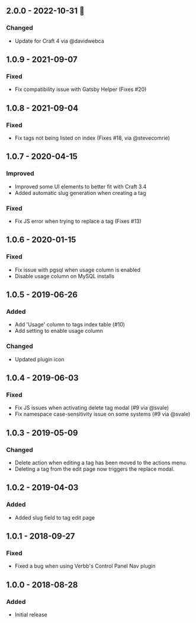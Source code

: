 ## 2.0.0 - 2022-10-31 🎃
### Changed
- Update for Craft 4 via @davidwebca

## 1.0.9 - 2021-09-07
### Fixed
- Fix compatibility issue with Gatsby Helper (Fixes #20)

## 1.0.8 - 2021-09-04
### Fixed
- Fix tags not being listed on index (Fixes #18, via @stevecomrie)

## 1.0.7 - 2020-04-15
### Improved
- Improved some UI elements to better fit with Craft 3.4
- Added automatic slug generation when creating a tag

### Fixed
- Fix JS error when trying to replace a tag (Fixes #13)

## 1.0.6 - 2020-01-15
### Fixed
- Fix issue with pgsql when usage column is enabled
- Disable usage column on MySQL installs

## 1.0.5 - 2019-06-26
### Added
- Add 'Usage' column to tags index table (#10)
- Add setting to enable usage column

### Changed
- Updated plugin icon

## 1.0.4 - 2019-06-03
### Fixed
- Fix JS issues when activating delete tag modal (#9 via @svale)
- Fix namespace case-sensitivity issue on some systems (#9 via @svale)

## 1.0.3 - 2019-05-09
### Changed
- Delete action when editing a tag has been moved to the actions menu.
- Deleting a tag from the edit page now triggers the replace modal.

## 1.0.2 - 2019-04-03
### Added
- Added slug field to tag edit page

## 1.0.1 - 2018-09-27
### Fixed
- Fixed a bug when using Verbb's Control Panel Nav plugin

## 1.0.0 - 2018-08-28
### Added
- Initial release
